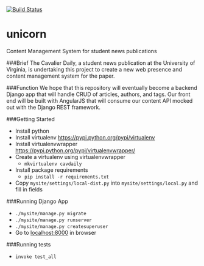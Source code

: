 [![Build Status](https://travis-ci.org/cavdailyonline/unicorn.svg?branch=develop)](https://travis-ci.org/cavdailyonline/unicorn)
# unicorn
Content Management System for student news publications

###Brief 
The Cavalier Daily, a student news publication at the University of Virginia, is undertaking this project to create a
new web presence and content management system for the paper. 

###Function
We hope that this repository will eventually become a backend Django app that will handle CRUD of articles, authors, and tags. 
Our front end will be built with AngularJS that will consume our content API mocked out with the Django REST framework.

###Getting Started

- Install python
- Install virtualenv https://pypi.python.org/pypi/virtualenv
- Install virtualenvwrapper https://pypi.python.org/pypi/virtualenvwrapper/
- Create a virtualenv using virtualenvwrapper
    - `mkvirtualenv cavdaily`
- Install package requirements
    - `pip install -r requirements.txt`
- Copy `mysite/settings/local-dist.py` into `mysite/settings/local.py` and fill in fields

###Running Django App

- `./mysite/manage.py migrate`
- `./mysite/manage.py runserver`
- `./mysite/manage.py createsuperuser`
- Go to <a href="http://localhost:8000" target="_blank">localhost:8000</a> in browser

###Running tests
- `invoke test_all`
